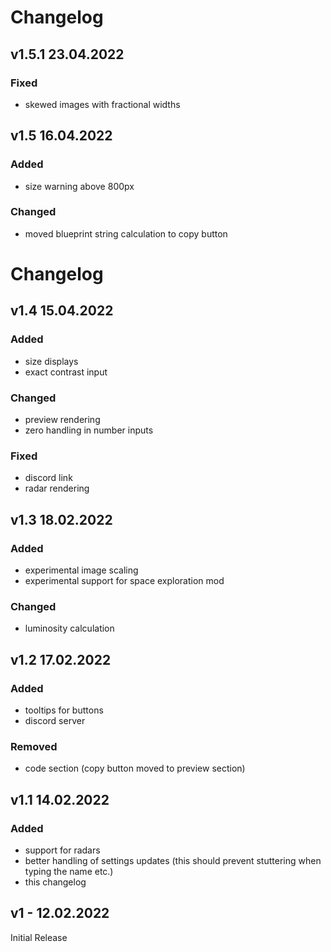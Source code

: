 # Changelog

## v1.5.1 23.04.2022

### Fixed

- skewed images with fractional widths

## v1.5 16.04.2022

### Added

- size warning above 800px

### Changed

- moved blueprint string calculation to copy button

# Changelog

## v1.4 15.04.2022

### Added

- size displays
- exact contrast input

### Changed

- preview rendering
- zero handling in number inputs

### Fixed

- discord link
- radar rendering

## v1.3 18.02.2022

### Added

- experimental image scaling
- experimental support for space exploration mod

### Changed

- luminosity calculation

## v1.2 17.02.2022

### Added

- tooltips for buttons
- discord server

### Removed

- code section (copy button moved to preview section)

## v1.1 14.02.2022

### Added

- support for radars
- better handling of settings updates (this should prevent stuttering when typing the name etc.)
- this changelog

## v1 - 12.02.2022

Initial Release
